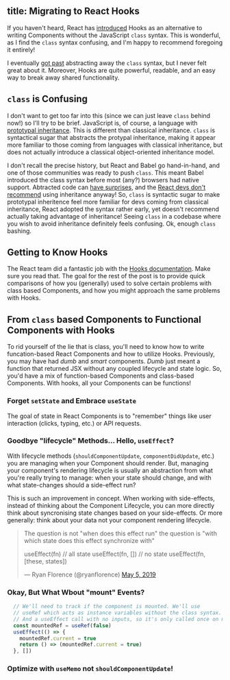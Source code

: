 title: Migrating to React Hooks
---

If you haven't heard, React has [introduced](https://reactjs.org/docs/hooks-intro.html) Hooks as an alternative to writing Components without the JavaScript `class` syntax. This is wonderful, as I find the `class` syntax confusing, and I'm happy to recommend foregoing it entirely!

I eventually [got past](https://github.com/staydecent/classless-component) abstracting away the `class` syntax, but I never felt great about it. Moreover, Hooks are quite powerful, readable, and an easy way to break away shared functionality.

## `class` is Confusing

I don't want to get too far into this (since we can just leave `class` behind now!) so I'll try to be brief. JavaScript is, of course, a language with [prototypal inheritance](https://medium.com/javascript-scene/common-misconceptions-about-inheritance-in-javascript-d5d9bab29b0a). This is different than classical inheritance. `class` is syntactical sugar that abstracts the protypal inheritance, making it appear more familiar to those coming from languages with classical inheritance, but does not actually introduce a classical object-oriented inheritance model.

I don't recall the precise history, but React and Babel go hand-in-hand, and one of those communities was ready to push `class`. This meant Babel introduced the class syntax before most (any?) browsers had native support. Abtracted code can [have surprises](http://staydecent.ca/code/difference-between-static-and-bound-methods/), and the [React devs don't recommend](https://reactjs.org/docs/composition-vs-inheritance.html#so-what-about-inheritance) using inheritance anyway! So, `class` is syntactic sugar to make prototypal inheritence feel more familiar for devs coming from classical inheritance, React adopted the syntax rather early, yet doesn't recommend actually taking advantage of inheritance! Seeing `class` in a codebase where you wish to avoid inheritance definitely feels confusing. Ok, enough `class` bashing. 

## Getting to Know Hooks

The React team did a fantastic job with the [Hooks documentation](https://reactjs.org/docs/hooks-intro.html). Make sure you read that. The goal for the rest of the post is to provide quick comparisons of how you (generally) used to solve certain problems with class based Components, and how you might approach the same problems with Hooks.

## From `class` based Components to Functional Components with Hooks

To rid yourself of the lie that is class, you'll need to know how to write funcation-based React Components and how to utilize Hooks. Previously, you may have had *dumb* and *smart* components. *Dumb* just meant a function that returned JSX without any coupled lifecycle and state logic. So, you'd have a mix of function-based Components and class-based Components. With hooks, all your Components can be functions!

### Forget `setState` and Embrace `useState`

The goal of state in React Components is to "remember" things like user interaction (clicks, typing, etc.) or API requests.


### Goodbye "lifecycle" Methods... Hello, `useEffect`?

With lifecycle methods (`shouldComponentUpdate`, `componentDidUpdate`, etc.) you are managing when your Component should render. But, managing your component's rendering lifecycle is usually an abstraction from what you're really trying to manage: when your state should change, and with what state-changes should a side-effect run?

This is such an improvement in concept. When working with side-effects, instead of thinking about the Component Lifecycle, you can more directly think about syncronising state changes based on your side-effects. Or more generally: think about your data not your component rendering lifecycle.

> The question is not "when does this effect run" the question is "with which state does this effect synchronize with"
> 
> useEffect(fn) // all state
> useEffect(fn, []) // no state
> useEffect(fn, [these, states])
> 
> — Ryan Florence (@ryanflorence) [May 5, 2019](https://twitter.com/ryanflorence/status/1125041041063665666)

### Okay, But What Wbout "mount" Events?

```javascript
  // We'll need to track if the component is mounted. We'll use
  // useRef which acts as instance variables without the class syntax.
  // And a useEffect call with no inputs, so it's only called once on mount.
  const mountedRef = useRef(false)
  useEffect(() => {
    mountedRef.current = true
    return () => (mountedRef.current = true)
  }, [])
```


### Optimize with `useMemo` not `shouldComponentUpdate`!

